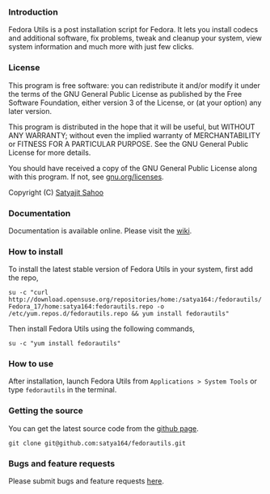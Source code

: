 ### Introduction

Fedora Utils is a post installation script for Fedora. It lets you install codecs and additional software, fix problems, tweak and cleanup your system, view system information and much more with just few clicks.

### License

This program is free software: you can redistribute it and/or modify it under the terms of the GNU General Public License as published by the Free Software Foundation, either version 3 of the License, or (at your option) any later version.

This program is distributed in the hope that it will be useful, but WITHOUT ANY WARRANTY; without even the implied warranty of MERCHANTABILITY or FITNESS FOR A PARTICULAR PURPOSE. See the GNU General Public License for more details.

You should have received a copy of the GNU General Public License along with this program.  If not, see [gnu.org/licenses](http://www.gnu.org/licenses/).

Copyright (C) [Satyajit Sahoo](mailto:satyajit.happy@gmail.com)

### Documentation

Documentation is available online. Please visit the [wiki](http://github.com/satya164/fedorautils/wiki).

### How to install

To install the latest stable version of Fedora Utils in your system, first add the repo,

`su -c "curl http://download.opensuse.org/repositories/home:/satya164:/fedorautils/Fedora_17/home:satya164:fedorautils.repo -o /etc/yum.repos.d/fedorautils.repo && yum install fedorautils"`

Then install Fedora Utils using the following commands,

`su -c "yum install fedorautils"`

### How to use

After installation, launch Fedora Utils from `Applications > System Tools` or type `fedorautils` in the terminal.

### Getting the source

You can get the latest source code from the [github page](http://github.com/satya164/fedorautils).

`git clone git@github.com:satya164/fedorautils.git`

### Bugs and feature requests

Please submit bugs and feature requests [here](http://github.com/satya164/fedorautils/issues).
